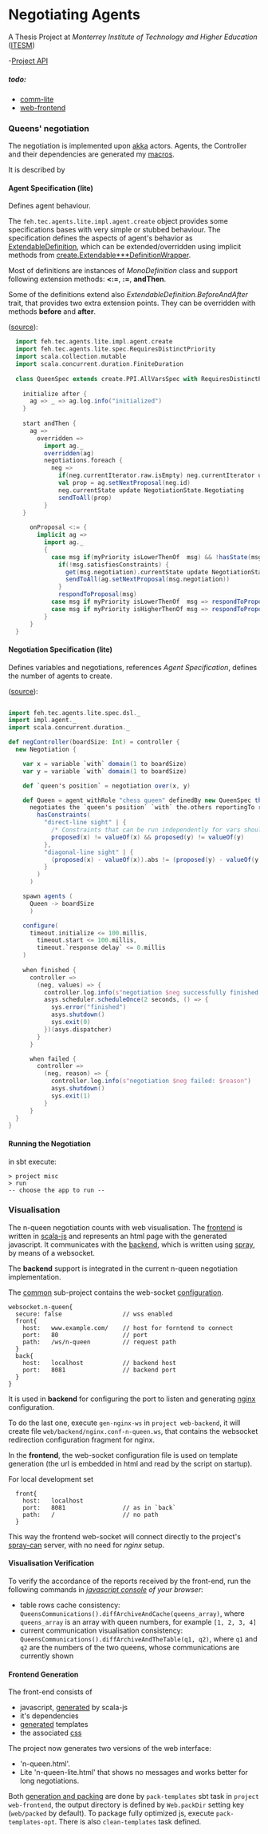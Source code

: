 Negotiating Agents
===
A Thesis Project at *Monterrey Institute of Technology and Higher Education* ([ITESM](http:/itesm.mx/))

-[Project API](http://fehu.github.io/agent-negotiation/unidoc/package.html)

##### todo:
  * [comm-lite](comm-lite/todo.md)
  * [web-frontend](web/frontend/todo.md)

### Queens' negotiation

The negotiation is implemented upon [akka](http://akka.io) actors. Agents, the Controller and their dependencies are 
generated my [macros](comm-lite/src/main/scala/feh/tec/agents/lite/spec/macros).

It is described by

#### Agent Specification (lite)
Defines agent behaviour.

The `feh.tec.agents.lite.impl.agent.create` object provides some specifications bases with very simple or stubbed behaviour.
The specification defines the aspects of agent's behavior as [ExtendableDefinition](comm-lite/src/main/scala/feh/tec/agents/lite/spec/ExtendableDefinition.scala),
    which can be extended/overridden using implicit methods from [create.Extendable***DefinitionWrapper](comm-lite/src/main/scala/feh/tec/agents/lite/impl/agent/create.scala).

Most of definitions are instances of *MonoDefinition* class and support following extension methods: **<:=**, **:=**, **andThen**.
      
Some of the definitions extend also *ExtendableDefinition.BeforeAndAfter* trait, that provides two extra extension points.
  They can be overridden with methods **before** and **after**.

([source](misc/src/main/scala/feh/tec/agents/lite/QueenSpec.scala)):
```scala
  import feh.tec.agents.lite.impl.agent.create
  import feh.tec.agents.lite.spec.RequiresDistinctPriority
  import scala.collection.mutable
  import scala.concurrent.duration.FiniteDuration
  
  class QueenSpec extends create.PPI.AllVarsSpec with RequiresDistinctPriority{
  
    initialize after {
      ag => _ => ag.log.info("initialized")
    }
    
    start andThen {
      ag =>
        overridden =>
          import ag._
          overridden(ag)
          negotiations.foreach {
            neg =>
              if(neg.currentIterator.raw.isEmpty) neg.currentIterator update ag.newIterator(neg.id)
              val prop = ag.setNextProposal(neg.id)
              neg.currentState update NegotiationState.Negotiating
              sendToAll(prop)
          }
    }
    
      onProposal <:= {
        implicit ag =>
          import ag._
          {
            case msg if(myPriority isLowerThenOf  msg) && !hasState(msg, FallbackState) =>
              if(!msg.satisfiesConstraints) {
                get(msg.negotiation).currentState update NegotiationState.Negotiating
                sendToAll(ag.setNextProposal(msg.negotiation))
              }
              respondToProposal(msg)
            case msg if myPriority isLowerThenOf  msg => respondToProposal(msg)
            case msg if myPriority isHigherThenOf msg => respondToProposal(msg)
          }
      }
  }

```

#### Negotiation Specification  (lite)
Defines variables and negotiations, references *Agent Specification*, defines the number of agents to create.  

([source](misc/src/main/scala/feh/tec/agents/lite/QueenNegotiationApp.scala)):
```scala

import feh.tec.agents.lite.spec.dsl._
import impl.agent._
import scala.concurrent.duration._

def negController(boardSize: Int) = controller {
  new Negotiation {

    var x = variable `with` domain(1 to boardSize)
    var y = variable `with` domain(1 to boardSize)

    def `queen's position` = negotiation over(x, y)

    def Queen = agent withRole "chess queen" definedBy new QueenSpec that (
      negotiates the `queen's position` `with` the.others reportingTo reporter.default and
        hasConstraints(
          "direct-line sight" | {
            /* Constraints that can be run independently for vars should be separated by && or ||, or defined separately */
            proposed(x) != valueOf(x) && proposed(y) != valueOf(y)
          },
          "diagonal-line sight" | {
            (proposed(x) - valueOf(x)).abs != (proposed(y) - valueOf(y)).abs
          }
        )
      )

    spawn agents (
      Queen -> boardSize
      )

    configure(
      timeout.initialize <= 100.millis,
        timeout.start <= 100.millis,
        timeout.`response delay` <= 0.millis
    )
    
    when finished {
      controller =>
        (neg, values) => {
          controller.log.info(s"negotiation $neg successfully finished: $values")
          asys.scheduler.scheduleOnce(2 seconds, () => {
            sys.error("finished")
            asys.shutdown()
            sys.exit(0)
          })(asys.dispatcher)
        }
      }

      when failed {
        controller =>
          (neg, reason) => {
            controller.log.info(s"negotiation $neg failed: $reason")
            asys.shutdown()
            sys.exit(1)
          }
      }
  }
}
```

#### Running the Negotiation

in sbt execute:
```
> project misc
> run
-- choose the app to run --
```

### Visualisation
 
The n-queen negotiation counts with web visualisation. The [frontend](web/frontend) is written in [scala-js](http://scala-js.org) and represents an html page with the generated javascript. It communicates with the [backend](web/backend), which is written using [spray](http://spray.io), by means of a websocket. 

The **backend** support is integrated in the current n-queen negotiation implementation.

The [common](web/common) sub-project contains the web-socket [configuration](web/common/src/main/resources/websocket.conf).
```
websocket.n-queen{
  secure: false                 // wss enabled
  front{
    host:   www.example.com/    // host for forntend to connect
    port:   80                  // port 
    path:   /ws/n-queen         // request path
  }
  back{
    host:   localhost           // backend host
    port:   8081                // backend port
  }
}
```

It is used in **backend** for configuring the port to listen and generating [nginx](http://nginx.org/) configuration.

To do the last one, execute `gen-nginx-ws` in `project web-backend`, it will create file `web/backend/nginx.conf-n-queen.ws`, that contains the websocket redirection configuration fragment for nginx.

In the **frontend**, the web-socket configuration file is used on template generation (the url is embedded in html and read by the script on startup).

For local development set 
```
  front{
    host:   localhost
    port:   8081                // as in `back`
    path:   /                   // no path
  }
```
This way the frontend web-socket will connect directly to the project's [spray-can](https://github.com/spray/spray-can) server, with no need for *nginx* setup. 

#### Visualisation Verification

To verify the accordance of the reports received by the front-end, run the following commands in *[javascript console](http://webmasters.stackexchange.com/questions/8525/how-to-open-the-javascript-console-in-different-browsers) of your browser*: 
 * table rows cache consistency: `QueensCommunications().diffArchiveAndCache(queens_array)`, where `queens_array` is an array with queen numbers, for example `[1, 2, 3, 4]`
 * current communication visualisation consistency: `QueensCommunications().diffArchiveAndTheTable(q1, q2)`, where `q1` and `q2` are the numbers of the two queens, whose communications are currently shown 

#### Frontend Generation

The front-end consists of
* javascript, [generated](web/frontend/src/main/scala/feh/tec/web/NQueen.scala) by scala-js
* it's dependencies
* [generated](web/frontend/src/main/scala/feh/tec/web/gen/NQueenTemplate.scala) templates
* the associated [css](web/frontend/styles/n-queen)

The project now generates two versions of the web interface:
* 'n-queen.html'.
* Lite  'n-queen-lite.html' that shows no messages and works better for long negotiations.

Both [generation and packing](web/frontend/src/main/scala/feh/tec/web/util/PackTemplates.scala) are done by `pack-templates` sbt task in `project web-frontend`, the output directory is defined by `Web.packDir` setting key 
(`web/packed` by default). To package fully optimized js, execute `pack-templates-opt`. There is also `clean-templates` task defined.

